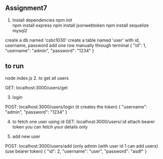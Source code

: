 ## Assignment7
1. Install dependencies
npm init     
npm install express
npm install jsonwebtoken
npm install sequelize mysql2

create a db named 'csbc1030'
create a table named 'user' with id, username, password
add one row manually through terminal
{
    "id": 1,
    "username": "admin",
    "password": "1234"
}
## to run
node index.js
2. to get all users

GET: localhost:3000/users/get

3. login

POST: localhost:3000/users/login
(it creates the token)
{
    "username": "admin",
    "password": "1234"
}

4. to fetch one user using id
GET: localhost:3000/users/:id
attach bearer token
you can fetch your details only

5. add new user

POST: localhost:3000/users/add
(only admin (with user id 1 can add users)
(use bearer token)
{
    "id": 2,
    "username": "user",
    "password": "asdf"
}





